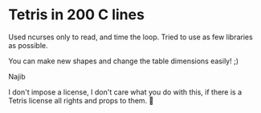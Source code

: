 # Tetris in 200 C lines

Used ncurses only to read, and time the loop. Tried to use as few libraries as possible.

You can make new shapes and change the table dimensions easily! ;)

Najib

I don't impose a license, I don't care what you do with this, if there is a Tetris license all rights and props to them. 👏
